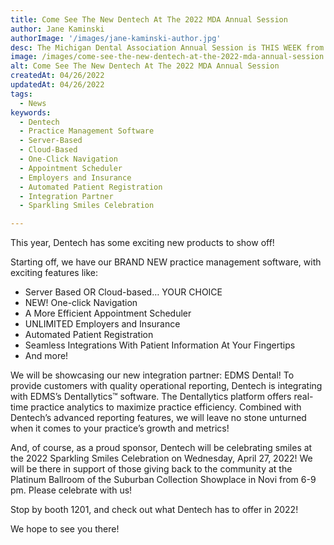 ```yaml
---
title: Come See The New Dentech At The 2022 MDA Annual Session
author: Jane Kaminski
authorImage: '/images/jane-kaminski-author.jpg'
desc: The Michigan Dental Association Annual Session is THIS WEEK from April 27 to April 30. We are so excited to have many things planned for the event!
image: /images/come-see-the-new-dentech-at-the-2022-mda-annual-session.webp
alt: Come See The New Dentech At The 2022 MDA Annual Session
createdAt: 04/26/2022
updatedAt: 04/26/2022
tags:
  - News
keywords:
  - Dentech
  - Practice Management Software
  - Server-Based
  - Cloud-Based
  - One-Click Navigation
  - Appointment Scheduler
  - Employers and Insurance
  - Automated Patient Registration
  - Integration Partner
  - Sparkling Smiles Celebration

---
```


This year, Dentech has some exciting new products to show off!

Starting off, we have our BRAND NEW practice management software, with exciting features like: 

- Server Based OR Cloud-based… YOUR CHOICE 
- NEW! One-click Navigation 
- A More Efficient Appointment Scheduler
- UNLIMITED Employers and Insurance
- Automated Patient Registration
- Seamless Integrations With Patient Information At Your Fingertips
- And more!

We will be showcasing our new integration partner: EDMS Dental! To provide customers with quality operational reporting, Dentech is integrating with EDMS’s Dentallytics™ software. The Dentallytics platform offers real-time practice analytics to maximize practice efficiency. Combined with Dentech’s advanced reporting features, we will leave no stone unturned when it comes to your practice’s growth and metrics!

And, of course, as a proud sponsor, Dentech will be celebrating smiles at the 2022 Sparkling Smiles Celebration on Wednesday, April 27, 2022! We will be there in support of those giving back to the community at the Platinum Ballroom of the Suburban Collection Showplace in Novi from 6-9 pm. Please celebrate with us!

Stop by booth 1201, and check out what Dentech has to offer in 2022!

We hope to see you there!
